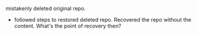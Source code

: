 
mistakenly deleted original repo.

- followed steps to restored deleted repo. Recovered the repo without the content. What's the point of recovery then?
